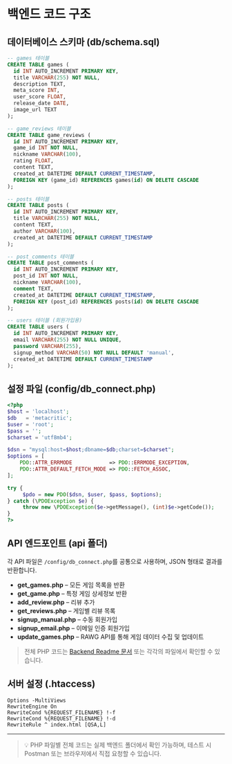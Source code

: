 
# 백엔드 코드 구조

## 데이터베이스 스키마 (db/schema.sql)

```sql
-- games 테이블
CREATE TABLE games (
  id INT AUTO_INCREMENT PRIMARY KEY,
  title VARCHAR(255) NOT NULL,
  description TEXT,
  meta_score INT,
  user_score FLOAT,
  release_date DATE,
  image_url TEXT
);

-- game_reviews 테이블
CREATE TABLE game_reviews (
  id INT AUTO_INCREMENT PRIMARY KEY,
  game_id INT NOT NULL,
  nickname VARCHAR(100),
  rating FLOAT,
  content TEXT,
  created_at DATETIME DEFAULT CURRENT_TIMESTAMP,
  FOREIGN KEY (game_id) REFERENCES games(id) ON DELETE CASCADE
);

-- posts 테이블
CREATE TABLE posts (
  id INT AUTO_INCREMENT PRIMARY KEY,
  title VARCHAR(255) NOT NULL,
  content TEXT,
  author VARCHAR(100),
  created_at DATETIME DEFAULT CURRENT_TIMESTAMP
);

-- post_comments 테이블
CREATE TABLE post_comments (
  id INT AUTO_INCREMENT PRIMARY KEY,
  post_id INT NOT NULL,
  nickname VARCHAR(100),
  comment TEXT,
  created_at DATETIME DEFAULT CURRENT_TIMESTAMP,
  FOREIGN KEY (post_id) REFERENCES posts(id) ON DELETE CASCADE
);

-- users 테이블 (회원가입용)
CREATE TABLE users (
  id INT AUTO_INCREMENT PRIMARY KEY,
  email VARCHAR(255) NOT NULL UNIQUE,
  password VARCHAR(255),
  signup_method VARCHAR(50) NOT NULL DEFAULT 'manual',
  created_at DATETIME DEFAULT CURRENT_TIMESTAMP
);
```

## 설정 파일 (config/db\_connect.php)

```php
<?php
$host = 'localhost';
$db   = 'metacritic';
$user = 'root';
$pass = '';
$charset = 'utf8mb4';

$dsn = "mysql:host=$host;dbname=$db;charset=$charset";
$options = [
    PDO::ATTR_ERRMODE            => PDO::ERRMODE_EXCEPTION,
    PDO::ATTR_DEFAULT_FETCH_MODE => PDO::FETCH_ASSOC,
];

try {
     $pdo = new PDO($dsn, $user, $pass, $options);
} catch (\PDOException $e) {
     throw new \PDOException($e->getMessage(), (int)$e->getCode());
}
?>
```

## API 엔드포인트 (api 폴더)

각 API 파일은 `/config/db_connect.php`를 공통으로 사용하며, JSON 형태로 결과를 반환합니다.

* **get\_games.php** – 모든 게임 목록을 반환
* **get\_game.php** – 특정 게임 상세정보 반환
* **add\_review\.php** – 리뷰 추가
* **get\_reviews.php** – 게임별 리뷰 목록
* **signup\_manual.php** – 수동 회원가입
* **signup\_email.php** – 이메일 인증 회원가입
* **update\_games.php** – RAWG API를 통해 게임 데이터 수집 및 업데이트

> 전체 PHP 코드는 [Backend Readme 문서](backend_README) 또는 각각의 파일에서 확인할 수 있습니다.

## 서버 설정 (.htaccess)

```apacheconf
Options -MultiViews
RewriteEngine On
RewriteCond %{REQUEST_FILENAME} !-f
RewriteCond %{REQUEST_FILENAME} !-d
RewriteRule ^ index.html [QSA,L]
```

---

> 💡 PHP 파일별 전체 코드는 실제 백엔드 폴더에서 확인 가능하며, 테스트 시 Postman 또는 브라우저에서 직접 요청할 수 있습니다.
